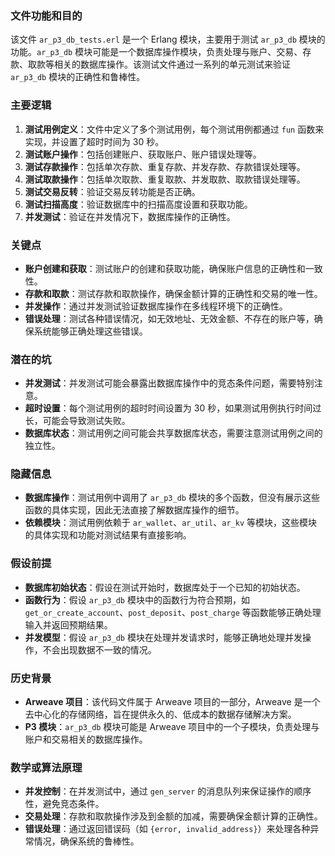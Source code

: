 ### 文件功能和目的

该文件 `ar_p3_db_tests.erl` 是一个 Erlang 模块，主要用于测试 `ar_p3_db` 模块的功能。`ar_p3_db` 模块可能是一个数据库操作模块，负责处理与账户、交易、存款、取款等相关的数据库操作。该测试文件通过一系列的单元测试来验证 `ar_p3_db` 模块的正确性和鲁棒性。

### 主要逻辑

1. **测试用例定义**：文件中定义了多个测试用例，每个测试用例都通过 `fun` 函数来实现，并设置了超时时间为 30 秒。
2. **测试账户操作**：包括创建账户、获取账户、账户错误处理等。
3. **测试存款操作**：包括单次存款、重复存款、并发存款、存款错误处理等。
4. **测试取款操作**：包括单次取款、重复取款、并发取款、取款错误处理等。
5. **测试交易反转**：验证交易反转功能是否正确。
6. **测试扫描高度**：验证数据库中的扫描高度设置和获取功能。
7. **并发测试**：验证在并发情况下，数据库操作的正确性。

### 关键点

- **账户创建和获取**：测试账户的创建和获取功能，确保账户信息的正确性和一致性。
- **存款和取款**：测试存款和取款操作，确保金额计算的正确性和交易的唯一性。
- **并发操作**：通过并发测试验证数据库操作在多线程环境下的正确性。
- **错误处理**：测试各种错误情况，如无效地址、无效金额、不存在的账户等，确保系统能够正确处理这些错误。

### 潜在的坑

- **并发测试**：并发测试可能会暴露出数据库操作中的竞态条件问题，需要特别注意。
- **超时设置**：每个测试用例的超时时间设置为 30 秒，如果测试用例执行时间过长，可能会导致测试失败。
- **数据库状态**：测试用例之间可能会共享数据库状态，需要注意测试用例之间的独立性。

### 隐藏信息

- **数据库操作**：测试用例中调用了 `ar_p3_db` 模块的多个函数，但没有展示这些函数的具体实现，因此无法直接了解数据库操作的细节。
- **依赖模块**：测试用例依赖于 `ar_wallet`、`ar_util`、`ar_kv` 等模块，这些模块的具体实现和功能对测试结果有直接影响。

### 假设前提

- **数据库初始状态**：假设在测试开始时，数据库处于一个已知的初始状态。
- **函数行为**：假设 `ar_p3_db` 模块中的函数行为符合预期，如 `get_or_create_account`、`post_deposit`、`post_charge` 等函数能够正确处理输入并返回预期结果。
- **并发模型**：假设 `ar_p3_db` 模块在处理并发请求时，能够正确地处理并发操作，不会出现数据不一致的情况。

### 历史背景

- **Arweave 项目**：该代码文件属于 Arweave 项目的一部分，Arweave 是一个去中心化的存储网络，旨在提供永久的、低成本的数据存储解决方案。
- **P3 模块**：`ar_p3_db` 模块可能是 Arweave 项目中的一个子模块，负责处理与账户和交易相关的数据库操作。

### 数学或算法原理

- **并发控制**：在并发测试中，通过 `gen_server` 的消息队列来保证操作的顺序性，避免竞态条件。
- **交易处理**：存款和取款操作涉及到金额的加减，需要确保金额计算的正确性。
- **错误处理**：通过返回错误码（如 `{error, invalid_address}`）来处理各种异常情况，确保系统的鲁棒性。